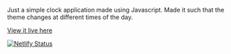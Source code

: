 Just a simple clock application made using Javascript. Made it such that the theme changes at different times of the day.

<a href="https://t-for-time.netlify.app/">View it live here</a>

[![Netlify Status](https://api.netlify.com/api/v1/badges/1d8afad6-8758-483d-97f9-357f34ee05d4/deploy-status)](https://app.netlify.com/sites/t-for-time/deploys)
